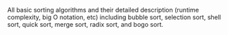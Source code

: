 All basic sorting algorithms and their detailed description (runtime complexity, big O notation, etc) including bubble sort, selection sort, shell sort, quick sort, merge sort, radix sort, and bogo sort. 
